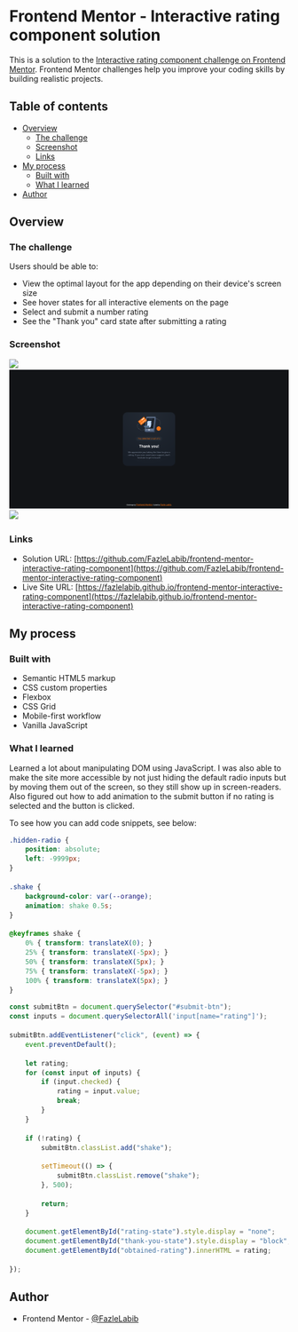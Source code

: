 # Frontend Mentor - Interactive rating component solution

This is a solution to the [Interactive rating component challenge on Frontend Mentor](https://www.frontendmentor.io/challenges/interactive-rating-component-koxpeBUmI). Frontend Mentor challenges help you improve your coding skills by building realistic projects. 

## Table of contents

- [Overview](#overview)
  - [The challenge](#the-challenge)
  - [Screenshot](#screenshot)
  - [Links](#links)
- [My process](#my-process)
  - [Built with](#built-with)
  - [What I learned](#what-i-learned)
- [Author](#author)

## Overview

### The challenge

Users should be able to:

- View the optimal layout for the app depending on their device's screen size
- See hover states for all interactive elements on the page
- Select and submit a number rating
- See the "Thank you" card state after submitting a rating

### Screenshot

![](./screenshots/desktop-screenshot.png.jpg)
![](./screenshots/active-state-desktop-screenshot.png)
![](./screenshots/mobile-screenshot.png.jpg)

### Links

- Solution URL: [https://github.com/FazleLabib/frontend-mentor-interactive-rating-component](https://github.com/FazleLabib/frontend-mentor-interactive-rating-component)
- Live Site URL: [https://fazlelabib.github.io/frontend-mentor-interactive-rating-component](https://fazlelabib.github.io/frontend-mentor-interactive-rating-component)

## My process

### Built with

- Semantic HTML5 markup
- CSS custom properties
- Flexbox
- CSS Grid
- Mobile-first workflow
- Vanilla JavaScript


### What I learned

Learned a lot about manipulating DOM using JavaScript. I was also able to make the site more accessible by not just hiding the default radio inputs but by moving them out of the screen, so they still show up in screen-readers. Also figured out how to add animation to the submit button if no rating is selected and the button is clicked.

To see how you can add code snippets, see below:

<!-- ```html
<h1>Some HTML code I'm proud of</h1>
``` -->
```css
.hidden-radio {
    position: absolute;
    left: -9999px;
}

.shake {
    background-color: var(--orange);
    animation: shake 0.5s;
}
  
@keyframes shake {
    0% { transform: translateX(0); }
    25% { transform: translateX(-5px); }
    50% { transform: translateX(5px); }
    75% { transform: translateX(-5px); }
    100% { transform: translateX(5px); }
}
```
```js
const submitBtn = document.querySelector("#submit-btn");  
const inputs = document.querySelectorAll('input[name="rating"]');

submitBtn.addEventListener("click", (event) => {
    event.preventDefault();

    let rating;
    for (const input of inputs) {
        if (input.checked) {
            rating = input.value;
            break;
        }
    }

    if (!rating) {
        submitBtn.classList.add("shake");

        setTimeout(() => {
            submitBtn.classList.remove("shake");
        }, 500);

        return;
    }

    document.getElementById("rating-state").style.display = "none";
    document.getElementById("thank-you-state").style.display = "block";
    document.getElementById("obtained-rating").innerHTML = rating;

});
```

## Author

- Frontend Mentor - [@FazleLabib](https://www.frontendmentor.io/profile/FazleLabib)
